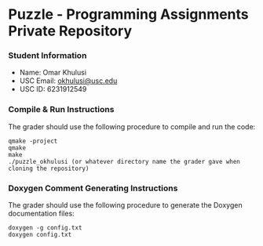 # Puzzle - Programming Assignments Private Repository
### Student Information
  + Name: Omar Khulusi
  + USC Email: okhulusi@usc.edu
  + USC ID: 6231912549

### Compile & Run Instructions
The grader should use the following procedure to compile and run the code:
```shell
qmake -project
qmake
make
./puzzle_okhulusi (or whatever directory name the grader gave when cloning the repository)
```

### Doxygen Comment Generating Instructions
The grader should use the following procedure to generate the Doxygen documentation files:
```shell
doxygen -g config.txt
doxygen config.txt
```
